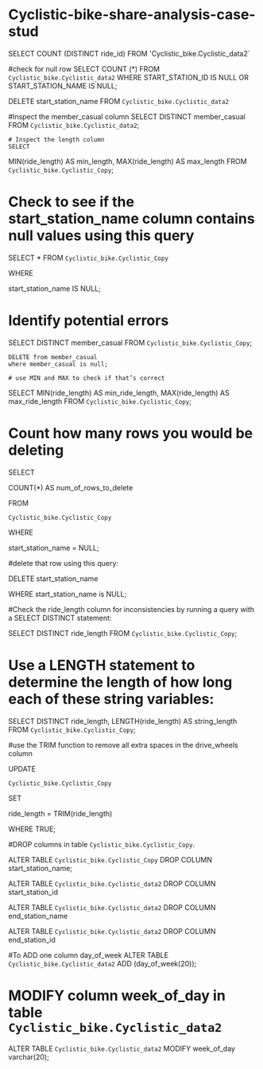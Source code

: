 # Cyclistic-bike-share-analysis-case-stud

SELECT 
	COUNT (DISTINCT ride_id)
FROM 'Cyclistic_bike.Cyclistic_data2`

#check for null row 
SELECT COUNT (*) 
FROM `Cyclistic_bike.Cyclistic_data2` 
WHERE START_STATION_ID IS NULL OR START_STATION_NAME IS NULL;

DELETE start_station_name
FROM `Cyclistic_bike.Cyclistic_data2`

#Inspect the member_casual column
SELECT
  DISTINCT member_casual
FROM
  `Cyclistic_bike.Cyclistic_data2`;

	# Inspect the length column 
	SELECT
  MIN(ride_length) AS min_length,
  MAX(ride_length) AS max_length
FROM
 `Cyclistic_bike.Cyclistic_Copy`;

# Check to see if the start_station_name column contains null values using this query
SELECT
  *
FROM
 `Cyclistic_bike.Cyclistic_Copy`

WHERE 

 start_station_name IS NULL;

 # Identify potential errors
 SELECT
  DISTINCT member_casual
FROM
  `Cyclistic_bike.Cyclistic_Copy`;

	DELETE from member_casual
	where member_casual is null;

	# use MIN and MAX to check if that’s correct
SELECT
  MIN(ride_length) AS min_ride_length,
  MAX(ride_length) AS max_ride_length
FROM
`Cyclistic_bike.Cyclistic_Copy`;

# Count how many rows you would be deleting

SELECT

   COUNT(*) AS num_of_rows_to_delete

FROM

   `Cyclistic_bike.Cyclistic_Copy`

WHERE

   start_station_name = NULL;

#delete that row using this query:  

DELETE start_station_name

WHERE start_station_name is NULL;

#Check the ride_length column for inconsistencies by running a query with a SELECT DISTINCT statement: 

 SELECT
  DISTINCT ride_length
	FROM `Cyclistic_bike.Cyclistic_Copy`;

# Use a LENGTH statement to determine the length of how long each of these string variables: 

SELECT
  DISTINCT ride_length,
  LENGTH(ride_length) AS string_length
FROM
  `Cyclistic_bike.Cyclistic_Copy`;

#use the TRIM function to remove all extra spaces in the drive_wheels column 

UPDATE

  `Cyclistic_bike.Cyclistic_Copy`

SET

  ride_length = TRIM(ride_length)

WHERE TRUE;

#DROP columns in table `Cyclistic_bike.Cyclistic_Copy`.

ALTER TABLE `Cyclistic_bike.Cyclistic_Copy`
DROP COLUMN start_station_name;

ALTER TABLE `Cyclistic_bike.Cyclistic_data2`
DROP COLUMN start_station_id

ALTER TABLE `Cyclistic_bike.Cyclistic_data2`
DROP COLUMN end_station_name

ALTER TABLE `Cyclistic_bike.Cyclistic_data2`
DROP COLUMN end_station_id

#To ADD one column day_of_week 
ALTER TABLE `Cyclistic_bike.Cyclistic_data2` ADD (day_of_week(20));

# MODIFY column week_of_day in table `Cyclistic_bike.Cyclistic_data2`

ALTER TABLE `Cyclistic_bike.Cyclistic_data2` MODIFY week_of_day varchar(20);
